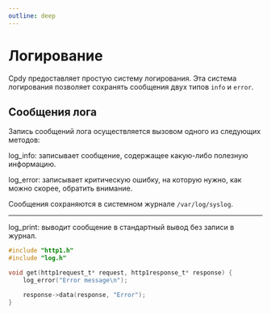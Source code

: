 ```yaml
---
outline: deep
---
```


# Логирование

Cpdy предоставляет простую систему логирования. Эта система логирования позволяет сохранять сообщения двух типов `info` и `error`.

## Сообщения лога

Запись сообщений лога осуществляется вызовом одного из следующих методов:

log_info: записывает сообщение, содержащее какую-либо полезную информацию.

log_error: записывает критическую ошибку, на которую нужно, как можно скорее, обратить внимание.

Сообщения сохраняются в системном журнале `/var/log/syslog`.

---

log_print: выводит сообщение в стандартный вывод без записи в журнал.

```C
#include "http1.h"
#include "log.h"

void get(http1request_t* request, http1response_t* response) {
    log_error("Error message\n");

    response->data(response, "Error");
}
```
